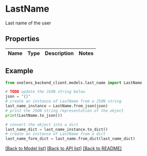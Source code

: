 # LastName

Last name of the user

## Properties

Name | Type | Description | Notes
------------ | ------------- | ------------- | -------------

## Example

```python
from onelens_backend_client.models.last_name import LastName

# TODO update the JSON string below
json = "{}"
# create an instance of LastName from a JSON string
last_name_instance = LastName.from_json(json)
# print the JSON string representation of the object
print(LastName.to_json())

# convert the object into a dict
last_name_dict = last_name_instance.to_dict()
# create an instance of LastName from a dict
last_name_form_dict = last_name.from_dict(last_name_dict)
```
[[Back to Model list]](../README.md#documentation-for-models) [[Back to API list]](../README.md#documentation-for-api-endpoints) [[Back to README]](../README.md)


